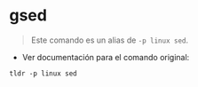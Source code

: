 # gsed

> Este comando es un alias de `-p linux sed`.

- Ver documentación para el comando original:

`tldr -p linux sed`
